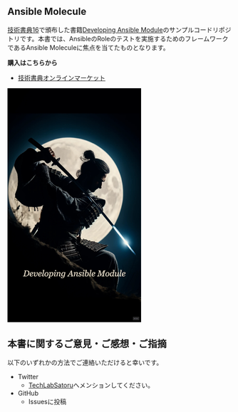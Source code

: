 ## Ansible Molecule

[技術書典16](https://techbookfest.org/event/tbf16)で頒布した書籍[Developing Ansible Module](https://techbookfest.org/product/v1zfjqEEQ5VCU5RjExiLZ5)のサンプルコードリポジトリです。本書では、AnsibleのRoleのテストを実施するためのフレームワークであるAnsible Moleculeに焦点を当てたものとなります。

**購入はこちらから**

- [技術書典オンラインマーケット](https://techbookfest.org/product/v1zfjqEEQ5VCU5RjExiLZ5)

<img src="images/cover.png" alt="表紙" width=300>


## 本書に関するご意見・ご感想・ご指摘

以下のいずれかの方法でご連絡いただけると幸いです。

- Twitter
  - [TechLabSatoru](https://twitter.com/TechLabSatoru)へメンションしてください。
- GitHub
  - Issuesに投稿
